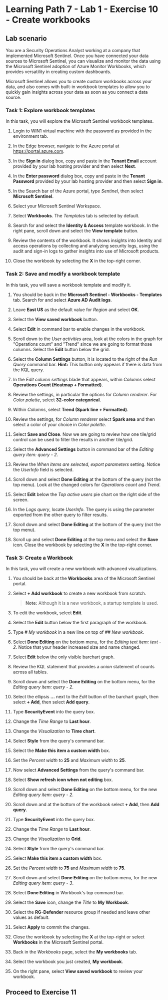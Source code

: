 # Learning Path 7 - Lab 1 - Exercise 10 - Create workbooks

## Lab scenario

You are a Security Operations Analyst working at a company that implemented Microsoft Sentinel. Once you have connected your data sources to Microsoft Sentinel, you can visualize and monitor the data using the Microsoft Sentinel adoption of Azure Monitor Workbooks, which provides versatility in creating custom dashboards. 

Microsoft Sentinel allows you to create custom workbooks across your data, and also comes with built-in workbook templates to allow you to quickly gain insights across your data as soon as you connect a data source.


### Task 1: Explore workbook templates

In this task, you will explore the Microsoft Sentinel workbook templates.

1. Login to WIN1 virtual machine with the password as provided in the environment tab.

1. In the Edge browser, navigate to the Azure portal at https://portal.azure.com.

1. In the **Sign in** dialog box, copy and paste in the **Tenant Email** account provided by your lab hosting provider and then select **Next**.

1. In the **Enter password** dialog box, copy and paste in the **Tenant Password** provided by your lab hosting provider and then select **Sign in**.

1. In the Search bar of the Azure portal, type *Sentinel*, then select **Microsoft Sentinel**.

1. Select your Microsoft Sentinel Workspace.

1. Select **Workbooks**. The *Templates* tab is selected by default.

1. Search for and select the **Identity & Access** template workbook. In the right pane, scroll down and select the **View template** button.

1. Review the contents of the workbook. It shows insights into Identity and access operations by collecting and analyzing security logs, using the audit and sign-in logs to gather insights into use of Microsoft products.

1. Close the workbook by selecting the **X** in the top-right corner.


### Task 2: Save and modify a workbook template

In this task, you will save a workbook template and modify it.

1. You should be back in the **Microsoft Sentinel - Workbooks - Templates** tab. Search for and select **Azure AD Audit logs**. 

1. Leave **East US** as the default value for *Region* and select **OK**.

1. Select the **View saved workbook** button.

1. Select **Edit** in command bar to enable changes in the workbook.

1. Scroll down to the *User activities* area, look at the colors in the graph for "Operations count" and "Trend" since we are going to format those columns. Select the **Edit** button below the grid.

1. Select the **Column Settings** button, it is located to the right of the *Run Query* command bar. **Hint:** This button only appears if there is data from the KQL query.

1. In the *Edit column settings* blade that appears, within *Columns* select **Operations Count (Heatmap + Formatted)**.

1. Review the settings, in particular the options for *Column renderer*. For *Color palette*, select **32-color categorical**.

1. Within *Columns*, select **Trend (Spark line + Formatted)**.

1. Review the settings, for *Column renderer* select **Spark area** and then select a color of your choice in *Color palette*.

1. Select **Save and Close**. Now we are going to review how one tile/grid control can be used to filter the results in another tile/grid.

1. Select the **Advanced Settings** button in command bar of the *Editing query item: query - 2*.

1. Review the *When items are selected, export parameters* setting. Notice the *UserInfo* field is selected.

1. Scroll down and select **Done Editing** at the bottom of the query (not the top menu). Look at the changed colors for *Operations count* and *Trend*.

1. Select **Edit** below the *Top active users* pie chart on the right side of the screen.  

1. In the *Logs query*, locate *UserInfo*. The query is using the parameter exported from the other query to filter results.

1. Scroll down and select **Done Editing** at the bottom of the query (not the top menu).

1. Scroll up and select **Done Editing** at the top menu and select the **Save** icon. Close the workbook by selecting the **X** in the top-right corner.


### Task 3: Create a Workbook

In this task, you will create a new workbook with advanced visualizations.

1. You should be back at the **Workbooks** area of the Microsoft Sentinel portal.

1. Select **+ Add workbook** to create a new workbook from scratch. 

    >**Note:** Although it is a new workbook, a startup template is used.

1. To edit the workbook, select **Edit**.

1. Select the **Edit** button below the first paragraph of the workbook.

1. Type *# My workbook* in a new line on top of *## New workbook*.

1. Select **Done Editing** on the bottom menu, for the *Editing text item: text - 2*. Notice that your header increased size and name changed.

1. Select **Edit** below the only visible barchart graph.

1. Review the KQL statement that provides a *union* statement of counts across all tables.

1. Scroll down and select the **Done Editing** on the bottom menu, for the *Editing query item: query - 2*.

1. Select the ellipsis **...** next to the *Edit* button of the barchart graph, then select **+ Add**, then select **Add query**.

1. Type **SecurityEvent** into the query box.

1. Change the *Time Range* to **Last hour**.

1. Change the *Visualization* to **Time chart**.

1. Select **Style** from the query's command bar.

1. Select the **Make this item a custom width** box.

1. Set the *Percent width* to **25** and *Maximum width* to **25**.

1. Now select **Advanced Settings** from the query's command bar.

1. Select **Show refresh icon when not editing** box. 

1. Scroll down and select **Done Editing** on the bottom menu, for the new *Editing query item: query - 2*.

1. Scroll down and at the bottom of the workbook select **+ Add**, then **Add query**.

1. Type **SecurityEvent** into the query box.

1. Change the *Time Range* to **Last hour**.

1. Change the *Visualization* to **Grid**.

1. Select **Style** from the query's command bar.

1. Select **Make this item a custom width** box.

1. Set the *Percent width* to **75** and *Maximum width* to **75**.

1. Scroll down and select **Done Editing** on the bottom menu, for the new *Editing query item: query - 3*.

1. Select **Done Editing** in Workbook's top command bar.

1. Select the **Save** icon, change the *Title* to **My Workbook**.

1. Select the **RG-Defender** resource group if needed and leave other values as default.

1.  Select **Apply** to commit the changes. 

1. Close the workbook by selecting the **X** at the top-right or select **Workbooks** in the Microsoft Sentinel portal.

1. Back in the *Workbooks* page, select the **My workbooks** tab.

1. Select the workbook you just created, **My workbook**.

1. On the right pane, select **View saved workbook** to review your workbook.

## Proceed to Exercise 11
